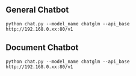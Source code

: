 ## General Chatbot

```shell
python chat.py --model_name chatglm --api_base http://192.168.0.xx:80/v1
```

## Document Chatbot

```shell
python chat.py --model_name chatglm --api_base http://192.168.0.xx:80/v1
```
